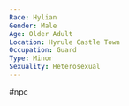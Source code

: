 ```yaml
---
Race: Hylian
Gender: Male
Age: Older Adult
Location: Hyrule Castle Town
Occupation: Guard
Type: Minor
Sexuality: Heterosexual
---
```

 #npc 

